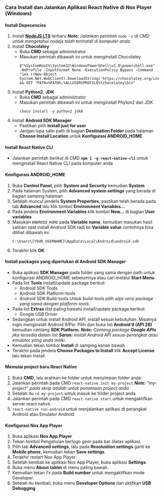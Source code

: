 ### Cara Install dan Jalankan Aplikasi React Native di Nox Player (Windows)
#### Install Depecencies
1. Install **[NodeJS LTS](https://nodejs.org/en/download/)** terbaru
  ***Note:** Jalankan perintah `node -v` di CMD untuk mengetahui nodejs telah terinstall di komputer anda.*
2. Install **Chocolatey**
    - Buka **CMD** sebagai administrator
    - Masukan perintah dibawah ini untuk menginstall Chocolatey
      ```shell
      @"%SystemRoot%\System32\WindowsPowerShell\v1.0\powershell.exe" -NoProfile -InputFormat None -ExecutionPolicy Bypass -Command "iex ((New-Object System.Net.WebClient).DownloadString('https://chocolatey.org/install.ps1'))" && SET "PATH=%PATH%;%ALLUSERSPROFILE%\chocolatey\bin"
      ```
3. Install **Python2**, **JDK**
    - Buka **CMD** sebagai administrator
    - Masukan perintah dibawah ini untuk menginstall Phyton2 dan JDK
      ```shell
      choco install -y python2 jdk8
      ```
4. Install **Android SDK Manager**
    - Pastikan pilih **Install just for user**
    - Jangan lupa salin path di bagian **Destination Folder** pada halaman **Choose Install Location** untuk **Konfigurasi ANDROID_HOME**

#### Install React Native CLI
- Jalankan perintah berikut di CMD **`npm i -g react-native-cli`** untuk menginstall React Native CLI pada komputer anda

#### Konfigurasi ANDROID_HOME
1. Buka **Control Panel**, pilih **System and Security** kemudian **System**
2. Pada halaman System, pilih **Advanced system settings** yang berada di bagian samping halaman
3. Setelah muncul jendela **System Properties**, pastikan telah berada pada tab **Advanced** lalu klik tombol **Environment Variables...**
4. Pada jendela **Environment Variables** klik tombol **New...** di bagian **User variables**
5. Masukan `ANDROID_HOME` pada **Variable name**, kemudian masukan hasil salinan saat install Android SDK tadi ke **Variable value** contohnya bisa dilihat dibawah ini:
    ```
    C:\Users\[YOUR_USERNAME]\AppData\Local\Android\android-sdk
    ```
6. Terakhir klik **OK**

#### Install packages yang diperlukan di Android SDK Manager
- Buka aplikasi **SDK Manager** pada folder yang sama dengan path untuk konfigurasi ANDROID_HOME sebelumnya atau cari melalui **Start Menu**
- Pada list **Tools** install/update package berikut:
  - Android SDK Tools
  - Android SDK Platform-tools
  - Android SDK Build-tools
    *Untuk build-tools pilih saja versi package yang sama dengan platform-tools.*
- Pada list **Extras** (list paling bawah) install/update package berikut:
  - Google USB Driver
- Sedangkan untuk install Android API, install sesuai kebutuhan. Misalnya ingin menginstall Android 9/Pie. Pilih dan buka list **Android 9 (API 28)** kemudian centang **SDK Platform**.
  ***Note:** Centang package **Google APIs** jika tersedia dalam list*
  ***Saran:** Install Android API sesuai perangkat atau emulator yang anda miliki.*
- Kemudian tekan tombol **Install** di samping kanan bawah
- Terakhir pada jendela **Choose Packages to Install** klik **Accept License** lalu tekan Install

#### Memulai project baru React Native
1. Buka **CMD**, lalu arahkan ke folder untuk menyimpan folder anda.
2. Jalankan perintah pada CMD `react-native init my-project`
  ***Note:** "my-project" pada skrip adalah untuk penamaan project anda*
3. Setelah itu `cd my-project` untuk masuk ke folder project anda
3. Jalankan perintah pada CMD `react-native start` untuk mengaktifkan server react native.
4. `react-native run-android` untuk menjalankan aplikasi di perangkat Android atau Emulator Android

#### Konfigurasi Nox App Player
1. Buka aplikasi **Nox App Player**
2. Tekan tombol Pengaturan berlogo *gear* pada bar diatas aplikasi.
3. Pilih tab **Advanced settings**, lalu pada **Resolustion settings** ganti ke **Mobile phone**, kemudian tekan **Save settings**.
4. Terakhir restart Nox App Player
5. Setelah kembali ke aplikasi Nox App Player, buka aplikasi **Settings**.
6. Buka menu **About tablet** di menu paling bawah.
7. Kemudian tekan 7x pada **Build number** untuk mengaktifkan mode Developer.
8. Setelah itu kembali, buka menu **Developer Options** dan aktifkan **USB Debugging**

